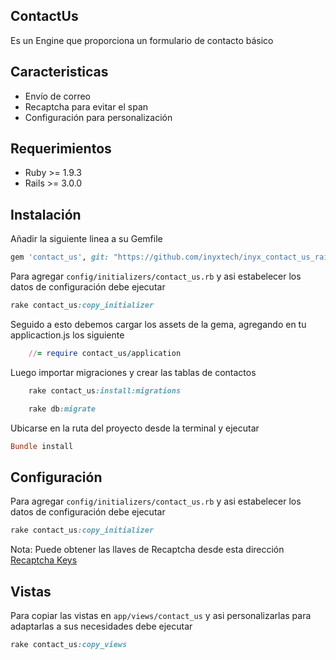 ## ContactUs

Es un Engine que proporciona un formulario de contacto básico

## Caracteristicas

- Envío de correo
- Recaptcha para evitar el span
- Configuración para personalización

## Requerimientos

* Ruby >= 1.9.3
* Rails >= 3.0.0

## Instalación

Añadir la siguiente linea a su Gemfile

```ruby
gem 'contact_us', git: "https://github.com/inyxtech/inyx_contact_us_rails.git"
```

Para agregar `config/initializers/contact_us.rb` y asi estabelecer los datos de configuración debe ejecutar

```ruby
rake contact_us:copy_initializer
```

Seguido a esto debemos cargar los assets de la gema, agregando en tu applicaction.js los siguiente

```ruby
	//= require contact_us/application
```
Luego importar migraciones y crear las tablas de contactos

```ruby
	rake contact_us:install:migrations 
```
```ruby
	rake db:migrate
```

Ubicarse en la ruta del proyecto desde la terminal y ejecutar

```ruby
Bundle install
```

## Configuración

Para agregar `config/initializers/contact_us.rb` y asi estabelecer los datos de configuración debe ejecutar

```ruby
rake contact_us:copy_initializer
```

Nota: Puede obtener las llaves de Recaptcha desde esta dirección [Recaptcha Keys](https://www.google.com/recaptcha/admin)

## Vistas

Para copiar las vistas en `app/views/contact_us` y asi personalizarlas para adaptarlas a sus necesidades debe ejecutar

```ruby
rake contact_us:copy_views
```